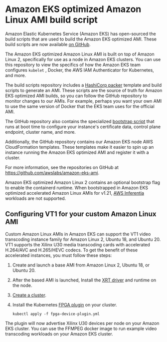 # Amazon EKS optimized Amazon Linux AMI build script<a name="eks-ami-build-scripts"></a>

Amazon Elastic Kubernetes Service \(Amazon EKS\) has open\-sourced the build scripts that are used to build the Amazon EKS optimized AMI\. These build scripts are now available [on GitHub](https://github.com/awslabs/amazon-eks-ami)\.

The Amazon EKS optimized Amazon Linux AMI is built on top of Amazon Linux 2, specifically for use as a node in Amazon EKS clusters\. You can use this repository to view the specifics of how the Amazon EKS team configures  `kubelet`  , Docker, the AWS IAM Authenticator for Kubernetes, and more\. 

The build scripts repository includes a [HashiCorp packer](https://www.packer.io/) template and build scripts to generate an AMI\. These scripts are the source of truth for Amazon EKS optimized AMI builds, so you can follow the GitHub repository to monitor changes to our AMIs\. For example, perhaps you want your own AMI to use the same version of Docker that the EKS team uses for the official AMI\. 

The GitHub repository also contains the specialized [bootstrap script](https://github.com/awslabs/amazon-eks-ami/blob/master/files/bootstrap.sh) that runs at boot time to configure your instance's certificate data, control plane endpoint, cluster name, and more\.

Additionally, the GitHub repository contains our Amazon EKS node AWS CloudFormation templates\. These templates make it easier to spin up an instance running the Amazon EKS optimized AMI and register it with a cluster\.

For more information, see the repositories on GitHub at [https://github\.com/awslabs/amazon\-eks\-ami](https://github.com/awslabs/amazon-eks-ami)\.

Amazon EKS optimized Amazon Linux 2 contains an optional bootstrap flag to enable the containerd runtime\. When bootstrapped in Amazon EKS optimized accelerated Amazon Linux AMIs for v1\.21, [AWS Inferentia](http://aws.amazon.com/machine-learning/inferentia/) workloads are not supported\.

## Configuring VT1 for your custom Amazon Linux AMI<a name="vt1"></a>

Custom Amazon Linux AMIs in Amazon EKS can support the VT1 video transcoding instance family for Amazon Linux 2, Ubuntu 18, and Ubuntu 20\. VT1 supports the Xilinx U30 media transcoding cards with accelerated H\.264/AVC and H\.265/HEVC codecs\. To get the benefit of these accelerated instances, you must follow these steps: 

1. Create and launch a base AMI from Amazon Linux 2, Ubuntu 18, or Ubuntu 20\.

1. After the based AMI is launched, Install the [XRT driver](https://xilinx.github.io/video-sdk/) and runtime on the node\.

1. [Create a cluster](https://docs.aws.amazon.com/eks/latest/userguide/create-cluster.html)\.

1. Install the Kubernetes [FPGA plugin](https://github.com/Xilinx/FPGA_as_a_Service/tree/master/k8s-fpga-device-plugin) on your cluster\.

   ```
   kubectl apply -f fpga-device-plugin.yml
   ```

The plugin will now advertise Xilinx U30 devices per node on your Amazon EKS cluster\. You can use the FFMPEG docker image to run example video transcoding workloads on your Amazon EKS cluster\.